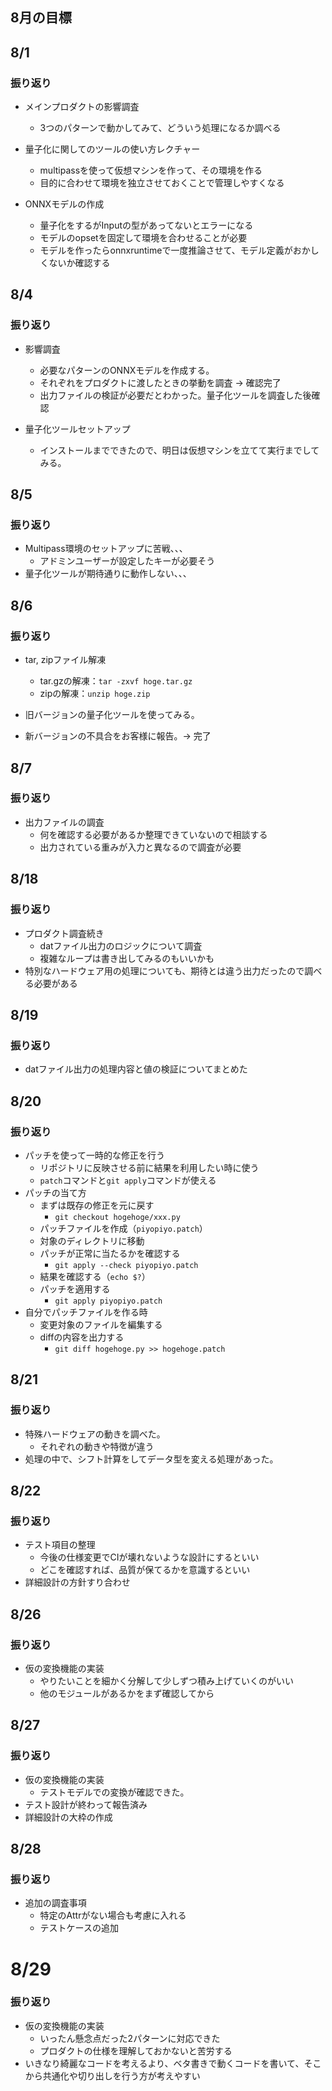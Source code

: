 ## 8月の目標

## 8/1

### 振り返り

- メインプロダクトの影響調査
  - 3つのパターンで動かしてみて、どういう処理になるか調べる

- 量子化に関してのツールの使い方レクチャー
  - multipassを使って仮想マシンを作って、その環境を作る
  - 目的に合わせて環境を独立させておくことで管理しやすくなる

- ONNXモデルの作成
  - 量子化をするがInputの型があってないとエラーになる
  - モデルのopsetを固定して環境を合わせることが必要
  - モデルを作ったらonnxruntimeで一度推論させて、モデル定義がおかしくないか確認する

## 8/4

### 振り返り

- 影響調査
  - 必要なパターンのONNXモデルを作成する。
  - それぞれをプロダクトに渡したときの挙動を調査 → 確認完了
  - 出力ファイルの検証が必要だとわかった。量子化ツールを調査した後確認

- 量子化ツールセットアップ
  - インストールまでできたので、明日は仮想マシンを立てて実行までしてみる。


## 8/5

### 振り返り

- Multipass環境のセットアップに苦戦、、、
  - アドミンユーザーが設定したキーが必要そう
- 量子化ツールが期待通りに動作しない、、、

## 8/6

### 振り返り

- tar, zipファイル解凍  
  - tar.gzの解凍：`tar -zxvf hoge.tar.gz`
  - zipの解凍：`unzip hoge.zip`

- 旧バージョンの量子化ツールを使ってみる。
- 新バージョンの不具合をお客様に報告。→ 完了

## 8/7

### 振り返り

- 出力ファイルの調査
  - 何を確認する必要があるか整理できていないので相談する
  - 出力されている重みが入力と異なるので調査が必要

## 8/18

### 振り返り
- プロダクト調査続き
  - datファイル出力のロジックについて調査
  - 複雑なループは書き出してみるのもいいかも
- 特別なハードウェア用の処理についても、期待とは違う出力だったので調べる必要がある

## 8/19

### 振り返り
- datファイル出力の処理内容と値の検証についてまとめた


## 8/20
 
### 振り返り
- パッチを使って一時的な修正を行う
  - リポジトリに反映させる前に結果を利用したい時に使う
  - `patch`コマンドと`git apply`コマンドが使える
- パッチの当て方
  - まずは既存の修正を元に戻す
    - `git checkout hogehoge/xxx.py`
  - パッチファイルを作成（`piyopiyo.patch`）
  - 対象のディレクトリに移動
  - パッチが正常に当たるかを確認する
    - `git apply --check piyopiyo.patch`
  - 結果を確認する（`echo $?`）
  - パッチを適用する
    - `git apply piyopiyo.patch`
- 自分でパッチファイルを作る時
  - 変更対象のファイルを編集する
  - diffの内容を出力する
    - `git diff hogehoge.py >> hogehoge.patch`

## 8/21

### 振り返り

- 特殊ハードウェアの動きを調べた。
  - それぞれの動きや特徴が違う
- 処理の中で、シフト計算をしてデータ型を変える処理があった。

## 8/22

### 振り返り
- テスト項目の整理
  - 今後の仕様変更でCIが壊れないような設計にするといい
  - どこを確認すれば、品質が保てるかを意識するといい
- 詳細設計の方針すり合わせ

## 8/26

### 振り返り

- 仮の変換機能の実装
  - やりたいことを細かく分解して少しずつ積み上げていくのがいい
  - 他のモジュールがあるかをまず確認してから

## 8/27

### 振り返り

- 仮の変換機能の実装
  - テストモデルでの変換が確認できた。
- テスト設計が終わって報告済み
- 詳細設計の大枠の作成

## 8/28

### 振り返り

- 追加の調査事項
  - 特定のAttrがない場合も考慮に入れる
  - テストケースの追加

# 8/29

### 振り返り

- 仮の変換機能の実装
  - いったん懸念点だった2パターンに対応できた
  - プロダクトの仕様を理解しておかないと苦労する
- いきなり綺麗なコードを考えるより、ベタ書きで動くコードを書いて、そこから共通化や切り出しを行う方が考えやすい